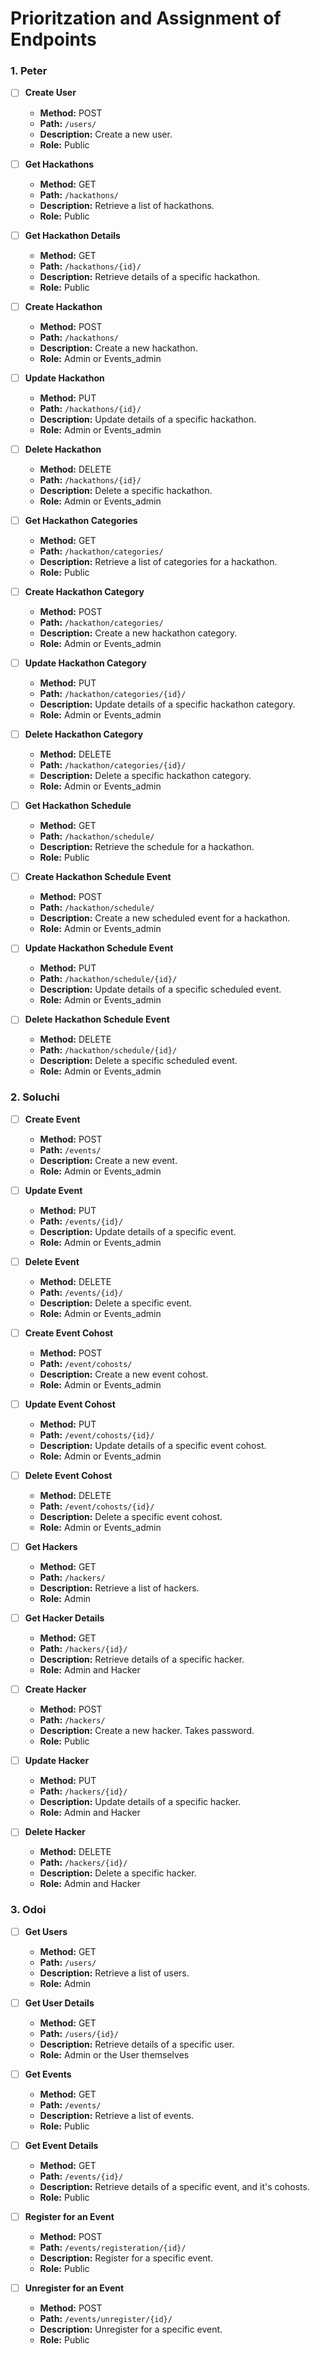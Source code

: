 # Prioritzation and Assignment of Endpoints

### 1. Peter

- [ ] **Create User**

  - **Method:** POST
  - **Path:** `/users/`
  - **Description:** Create a new user.
  - **Role:** Public

- [ ] **Get Hackathons**

  - **Method:** GET
  - **Path:** `/hackathons/`
  - **Description:** Retrieve a list of hackathons.
  - **Role:** Public

- [ ] **Get Hackathon Details**

  - **Method:** GET
  - **Path:** `/hackathons/{id}/`
  - **Description:** Retrieve details of a specific hackathon.
  - **Role:** Public

- [ ] **Create Hackathon**

  - **Method:** POST
  - **Path:** `/hackathons/`
  - **Description:** Create a new hackathon.
  - **Role:** Admin or Events_admin

- [ ] **Update Hackathon**

  - **Method:** PUT
  - **Path:** `/hackathons/{id}/`
  - **Description:** Update details of a specific hackathon.
  - **Role:** Admin or Events_admin

- [ ] **Delete Hackathon**

  - **Method:** DELETE
  - **Path:** `/hackathons/{id}/`
  - **Description:** Delete a specific hackathon.
  - **Role:** Admin or Events_admin

- [ ] **Get Hackathon Categories**

  - **Method:** GET
  - **Path:** `/hackathon/categories/`
  - **Description:** Retrieve a list of categories for a hackathon.
  - **Role:** Public

- [ ] **Create Hackathon Category**

  - **Method:** POST
  - **Path:** `/hackathon/categories/`
  - **Description:** Create a new hackathon category.
  - **Role:** Admin or Events_admin

- [ ] **Update Hackathon Category**

  - **Method:** PUT
  - **Path:** `/hackathon/categories/{id}/`
  - **Description:** Update details of a specific hackathon category.
  - **Role:** Admin or Events_admin

- [ ] **Delete Hackathon Category**

  - **Method:** DELETE
  - **Path:** `/hackathon/categories/{id}/`
  - **Description:** Delete a specific hackathon category.
  - **Role:** Admin or Events_admin

- [ ] **Get Hackathon Schedule**

  - **Method:** GET
  - **Path:** `/hackathon/schedule/`
  - **Description:** Retrieve the schedule for a hackathon.
  - **Role:** Public

- [ ] **Create Hackathon Schedule Event**

  - **Method:** POST
  - **Path:** `/hackathon/schedule/`
  - **Description:** Create a new scheduled event for a hackathon.
  - **Role:** Admin or Events_admin

- [ ] **Update Hackathon Schedule Event**

  - **Method:** PUT
  - **Path:** `/hackathon/schedule/{id}/`
  - **Description:** Update details of a specific scheduled event.
  - **Role:** Admin or Events_admin

- [ ] **Delete Hackathon Schedule Event**
  - **Method:** DELETE
  - **Path:** `/hackathon/schedule/{id}/`
  - **Description:** Delete a specific scheduled event.
  - **Role:** Admin or Events_admin

### 2. Soluchi

- [ ] **Create Event**

  - **Method:** POST
  - **Path:** `/events/`
  - **Description:** Create a new event.
  - **Role:** Admin or Events_admin

- [ ] **Update Event**

  - **Method:** PUT
  - **Path:** `/events/{id}/`
  - **Description:** Update details of a specific event.
  - **Role:** Admin or Events_admin

- [ ] **Delete Event**

  - **Method:** DELETE
  - **Path:** `/events/{id}/`
  - **Description:** Delete a specific event.
  - **Role:** Admin or Events_admin

- [ ] **Create Event Cohost**

  - **Method:** POST
  - **Path:** `/event/cohosts/`
  - **Description:** Create a new event cohost.
  - **Role:** Admin or Events_admin

- [ ] **Update Event Cohost**

  - **Method:** PUT
  - **Path:** `/event/cohosts/{id}/`
  - **Description:** Update details of a specific event cohost.
  - **Role:** Admin or Events_admin

- [ ] **Delete Event Cohost**

  - **Method:** DELETE
  - **Path:** `/event/cohosts/{id}/`
  - **Description:** Delete a specific event cohost.
  - **Role:** Admin or Events_admin

- [ ] **Get Hackers**

  - **Method:** GET
  - **Path:** `/hackers/`
  - **Description:** Retrieve a list of hackers.
  - **Role:** Admin

- [ ] **Get Hacker Details**

  - **Method:** GET
  - **Path:** `/hackers/{id}/`
  - **Description:** Retrieve details of a specific hacker.
  - **Role:** Admin and Hacker

- [ ] **Create Hacker**

  - **Method:** POST
  - **Path:** `/hackers/`
  - **Description:** Create a new hacker. Takes password.
  - **Role:** Public

- [ ] **Update Hacker**

  - **Method:** PUT
  - **Path:** `/hackers/{id}/`
  - **Description:** Update details of a specific hacker.
  - **Role:** Admin and Hacker

- [ ] **Delete Hacker**
  - **Method:** DELETE
  - **Path:** `/hackers/{id}/`
  - **Description:** Delete a specific hacker.
  - **Role:** Admin and Hacker

### 3. Odoi

- [ ] **Get Users**

  - **Method:** GET
  - **Path:** `/users/`
  - **Description:** Retrieve a list of users.
  - **Role:** Admin

- [ ] **Get User Details**

  - **Method:** GET
  - **Path:** `/users/{id}/`
  - **Description:** Retrieve details of a specific user.
  - **Role:** Admin or the User themselves

- [ ] **Get Events**

  - **Method:** GET
  - **Path:** `/events/`
  - **Description:** Retrieve a list of events.
  - **Role:** Public

- [ ] **Get Event Details**

  - **Method:** GET
  - **Path:** `/events/{id}/`
  - **Description:** Retrieve details of a specific event, and it's cohosts.
  - **Role:** Public

- [ ] **Register for an Event**

  - **Method:** POST
  - **Path:** `/events/registeration/{id}/`
  - **Description:** Register for a specific event.
  - **Role:** Public

- [ ] **Unregister for an Event**

  - **Method:** POST
  - **Path:** `/events/unregister/{id}/`
  - **Description:** Unregister for a specific event.
  - **Role:** Public
